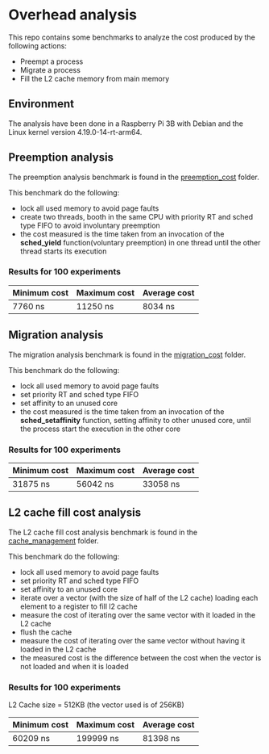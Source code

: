 # Overhead analysis

This repo contains some benchmarks to analyze the cost produced by the following actions:

- Preempt a process
- Migrate a process
- Fill the L2 cache memory from main memory

## Environment

The analysis have been done in a Raspberry Pi 3B with Debian and the Linux kernel version 4.19.0-14-rt-arm64.

## Preemption analysis

The preemption analysis benchmark is found in the [preemption_cost](./preemption_cost) folder.

This benchmark do the following:

- lock all used memory to avoid page faults
- create two threads, booth in the same CPU with priority RT and sched type FIFO to avoid involuntary preemption
- the cost measured is the time taken from an invocation of the __sched_yield__ function(voluntary preemption) in one
  thread until the other thread starts its execution

### Results for 100 experiments

| Minimum cost | Maximum cost | Average cost |
|--------------|--------------|--------------|
| 7760 ns      | 11250 ns     | 8034 ns      |

## Migration analysis

The migration analysis benchmark is found in the [migration_cost](./migration_cost) folder.

This benchmark do the following:

- lock all used memory to avoid page faults
- set priority RT and sched type FIFO
- set affinity to an unused core
- the cost measured is the time taken from an invocation of the __sched_setaffinity__ function, setting affinity to
  other unused core, until the process start the execution in the other core

### Results for 100 experiments

| Minimum cost | Maximum cost | Average cost |
|--------------|--------------|--------------|
| 31875 ns     | 56042 ns     | 33058 ns     |

## L2 cache fill cost analysis

The L2 cache fill cost analysis benchmark is found in the [cache_management](./cache_management) folder.

This benchmark do the following:

- lock all used memory to avoid page faults
- set priority RT and sched type FIFO
- set affinity to an unused core
- iterate over a vector (with the size of half of the L2 cache) loading each element to a register to fill l2 cache
- measure the cost of iterating over the same vector with it loaded in the L2 cache
- flush the cache
- measure the cost of iterating over the same vector without having it loaded in the L2 cache
- the measured cost is the difference between the cost when the vector is not loaded and when it is loaded

### Results for 100 experiments

L2 Cache size = 512KB (the vector used is of 256KB)

| Minimum cost | Maximum cost | Average cost |
|--------------|--------------|--------------|
| 60209 ns    | 199999 ns     | 81398 ns     |
